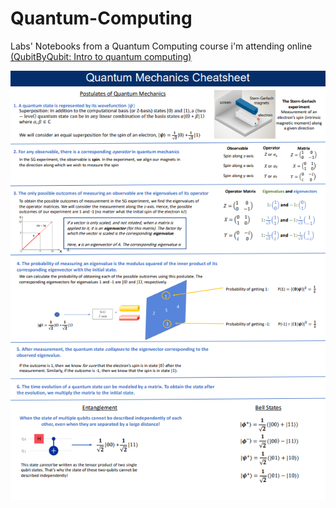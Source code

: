 # Quantum-Computing
Labs' Notebooks from a Quantum Computing course i'm attending online [(QubitByQubit: Intro to quantum computing)](https://www.qubitbyqubit.org/programs)


<img src="quantum mechanics cheat sheet.PNG" alt="quantum" style="width: 640px;"/>

